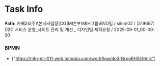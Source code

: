 # Task Info

**Path:** 카페24(주)\본사사업장\[CG]MI본부\MIH그룹\BVO팀 / sikim02 / [319687] D2C 서비스 운영_사이트 관리 및 개선 _ 디자인팀 제작요청 / 2025-09-01_00-00-00

### BPMN
- ["https://n8n-mi-011-web.hanpda.com/workflow/do3rBrpqRH0E9mik"]

